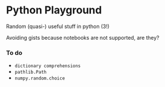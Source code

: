 # Python Playground

Random (quasi-) useful stuff in python (3!)

Avoiding gists because notebooks are not supported, are they?


### To do

* `dictionary comprehensions`
* `pathlib.Path`
* `numpy.random.choice`
